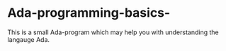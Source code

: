 # Ada-programming-basics-
This is a  small Ada-program which may help you  with understanding the langauge Ada.
